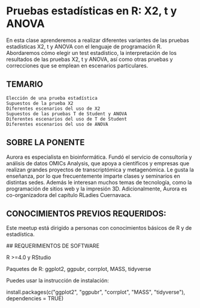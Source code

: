 # Pruebas estadísticas en R: X2, t y ANOVA

En esta clase aprenderemos a realizar diferentes variantes de las pruebas estadísticas X2, t y ANOVA con el lenguaje de programación R. Abordaremos cómo elegir un test estadístico, la interpretación de los resultados de las pruebas X2, t y ANOVA, así como otras pruebas y correcciones que se emplean en escenarios particulares.

## TEMARIO

    Elección de una prueba estadística
    Supuestos de la prueba X2
    Diferentes escenarios del uso de X2
    Supuestos de las pruebas T de Student y ANOVA
    Diferentes escenarios del uso de T de Student
    Diferentes escenarios del uso de ANOVA

## SOBRE LA PONENTE

Aurora es especialista en bioinformática. Fundó el servicio de consultoría y análisis de datos OMICs Analysis, que apoya a científicos y empresas que realizan grandes proyectos de transcriptómica y metagenómica. Le gusta la enseñanza, por lo que frecuentemente imparte clases y seminarios en distintas sedes. Además le interesan muchos temas de tecnología, como la programación de sitios web y la impresión 3D. Adicionalmente, Aurora es co-organizadora del capítulo RLadies Cuernavaca.

## CONOCIMIENTOS PREVIOS REQUERIDOS:

Este meetup está dirigido a personas con conocimientos básicos de R y de estadística.


## REQUERIMIENTOS DE SOFTWARE

R >=4.0 y RStudio

Paquetes de R: ggplot2, ggpubr, corrplot, MASS, tidyverse

Puedes usar la instrucción de instalación:

install.packages(c("ggplot2", "ggpubr", "corrplot", "MASS", "tidyverse"), dependencies = TRUE)



